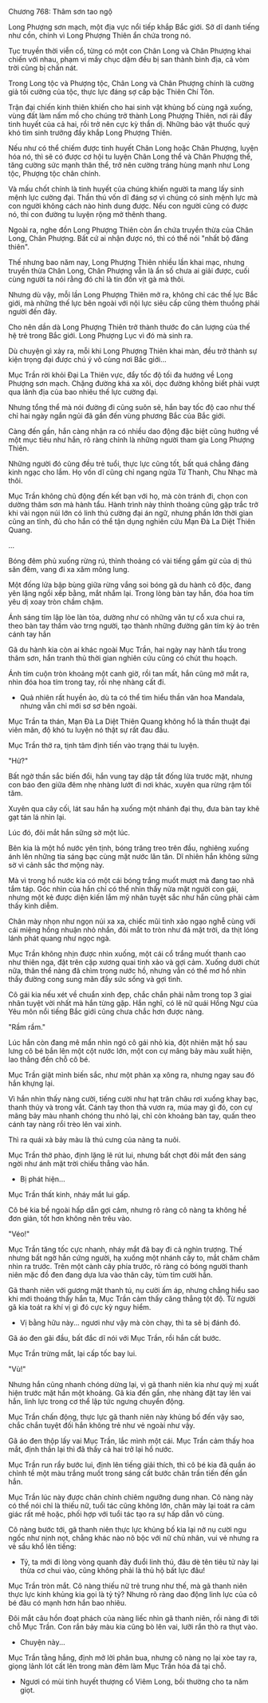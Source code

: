 




Chương 768: Thâm sơn tao ngộ


Long Phượng sơn mạch, một địa vực nổi tiếp khắp Bắc giới. Sở dĩ danh tiếng như cồn, chính vì Long Phượng Thiên ẩn chứa trong nó.

Tục truyền thời viễn cổ, từng có một con Chân Long và Chân Phượng khai chiến với nhau, phạm vi mấy chục dặm đều bị san thành bình địa, cả vòm trời cũng bị chấn nát.

Trong Long tộc và Phượng tộc, Chân Long và Chân Phượng chính là cường giả tối cường của tộc, thực lực đáng sợ cấp bậc Thiên Chí Tôn.

Trận đại chiến kinh thiên khiến cho hai sinh vật khủng bố cùng ngã xuống, vùng đất làm nấm mồ cho chúng trở thành Long Phượng Thiên, nơi rải đầy tinh huyết của cả hai, rồi trở nên cực kỳ thần dị. Những bảo vật thuốc quý khó tìm sinh trưởng đầy khắp Long Phượng Thiên.

Nếu như có thể chiếm được tinh huyết Chân Long hoặc Chân Phượng, luyện hóa nó, thì sẽ có được cơ hội tu luyện Chân Long thể và Chân Phượng thể, tăng cường sức mạnh thân thể, trở nên cường tráng hùng mạnh như Long tộc, Phượng tộc chân chính.

Và mấu chốt chính là tinh huyết của chúng khiến người ta mang lấy sinh mệnh lực cường đại. Thần thú vốn dĩ đáng sợ vì chúng có sinh mệnh lực mà con người không cách nào hình dung được. Nếu con người cũng có được nó, thì con đường tu luyện rộng mở thênh thang.

Ngoài ra, nghe đồn Long Phượng Thiên còn ẩn chứa truyền thừa của Chân Long, Chân Phượng. Bất cứ ai nhận được nó, thì có thể nói "nhất bộ đăng thiên".

Thế nhưng bao năm nay, Long Phượng Thiên nhiều lần khai mạc, nhưng truyền thừa Chân Long, Chân Phượng vẫn là ẩn số chưa ai giải được, cuối cùng người ta nói rằng đó chỉ là tin đồn vịt gà mà thôi.

Nhưng dù vậy, mỗi lần Long Phượng Thiên mở ra, không chỉ các thế lực Bắc giới, mà những thế lực bên ngoài với nội lực siêu cấp cũng thèm thuồng phái người đến đây.

Cho nên dần dà Long Phượng Thiên trở thành thước đo cân lượng của thế hệ trẻ trong Bắc giới. Long Phượng Lục vì đó mà sinh ra.

Dù chuyện gì xảy ra, mỗi khi Long Phượng Thiên khai màn, đều trở thành sự kiện trọng đại được chú ý vô cùng nơi Bắc giới...

Mục Trần rời khỏi Đại La Thiên vực, đẩy tốc độ tối đa hướng về Long Phượng sơn mạch. Chặng đường khá xa xôi, dọc đường không biết phải vượt qua lãnh địa của bao nhiêu thế lực cường đại.

Nhưng tổng thể mà nói đường đi cũng suôn sẽ, hắn bay tốc độ cao như thế chỉ hai ngày ngắn ngủi đã gần đến vùng phương Bắc của Bắc giới.

Càng đến gần, hắn càng nhận ra có nhiều dao động đặc biệt cũng hướng về một mục tiêu như hắn, rõ ràng chính là những người tham gia Long Phượng Thiên.

Những người đó cũng đều trẻ tuổi, thực lực cũng tốt, bất quá chẳng đáng kinh ngạc cho lắm. Họ vốn dĩ cũng chỉ ngang ngửa Từ Thanh, Chu Nhạc mà thôi.

Mục Trần không chủ động đến kết bạn với họ, mà còn tránh đi, chọn con dường thâm sơn mà hành tẩu. Hành trình này thỉnh thoảng cũng gặp trắc trở khi vài ngọn núi lớn có linh thú cường đại án ngữ, nhưng phần lớn thời gian cũng an tĩnh, đủ cho hắn có thể tận dụng nghiên cứu Mạn Đà La Diệt Thiên Quang.

...

Bóng đêm phủ xuống rừng rú, thỉnh thoảng có vài tiếng gầm gừ của dị thú săn đêm, vang đi xa xăm mông lung.

Một đống lửa bập bùng giữa rừng vắng soi bóng gã du hành cô độc, đang yên lặng ngồi xếp bằng, mắt nhắm lại. Trong lòng bàn tay hắn, đóa hoa tím yêu dị xoay tròn chầm chậm.

Ánh sáng tím lập lòe làn tỏa, dường như có những văn tự cổ xưa chui ra, theo bàn tay thấm vào trng người, tạo thành những đường gân tím kỳ ảo trên cánh tay hắn

Gã du hành kia còn ai khác ngoài Mục Trần, hai ngày nay hành tẩu trong thâm sơn, hắn tranh thủ thời gian nghiên cứu cũng có chút thu hoạch.

Ánh tím cuộn tròn khoảng một canh giờ, rồi tan mất, hắn cũng mở mắt ra, nhìn đóa hoa tím trong tay, rồi nhẹ nhàng cất đi.

- Quả nhiên rất huyền ảo, dù ta có thể tìm hiểu thần văn hoa Mandala, nhưng vẫn chỉ mới sơ sơ bên ngoài.

Mục Trần ta thán, Mạn Đà La Diệt Thiên Quang không hổ là thần thuật đại viên mãn, độ khó tu luyện nó thật sự rất đau đầu.

Mục Trần thở ra, tịnh tâm định tiến vào trạng thái tu luyện.

"Hử?"

Bất ngờ thần sắc biến đổi, hắn vung tay dập tắt đống lửa trước mặt, nhưng con báo đen giữa đêm nhẹ nhàng lướt đi nơi khác, xuyên qua rừng rậm tối tăm.

Xuyên qua cây cối, lát sau hắn hạ xuống một nhánh đại thụ, đưa bàn tay khẽ gạt tán lá nhìn lại.

Lúc đó, đôi mắt hắn sững sờ một lúc.

Bên kia là một hồ nước yên tịnh, bóng trăng treo trên đầu, nghiêng xuống ánh lên những tia sáng bạc cùng mặt nước lăn tăn. Dĩ nhiên hắn không sững sờ vì cảnh sắc thơ mộng này.

Mà vì trong hồ nước kia có một cái bóng trắng muốt mượt mà đang tao nhã tắm táp. Góc nhìn của hắn chỉ có thể nhìn thấy nửa mặt người con gái, nhưng một kẻ được diện kiến lắm mỹ nhân tuyệt sắc như hắn cũng phải cảm thấy kinh diễm.

Chân mày nhọn như ngọn núi xa xa, chiếc mũi tinh xảo ngạo nghễ cùng với cái miệng hồng nhuận nhỏ nhắn, đôi mắt to tròn như đá mặt trời, da thịt lóng lánh phát quang như ngọc ngà.

Mục Trần không nhịn được nhìn xuống, một cái cổ trắng muốt thanh cao như thiên nga, đặt trên cặp xương quai tinh xảo và gợi cảm. Xuống dưới chút nữa, thân thể nàng đã chìm trong nước hồ, nhưng vẫn có thể mơ hồ nhìn thấy đường cong sung mãn đầy sức sống và gợi tình.

Cô gái kia nếu xét về chuẩn xinh đẹp, chắc chắn phải nằm trong top 3 giai nhân tuyệt vời nhất mà hắn từng gặp. Hắn nghĩ, có lẽ nữ quái Hồng Ngư của Yêu môn nổi tiếng Bắc giới cũng chưa chắc hơn được nàng.

"Rầm rầm."

Lúc hắn còn đang mê mẩn nhìn ngó cô gái nhỏ kia, đột nhiên mặt hồ sau lưng cô bé bắn lên một cột nước lớn, một con cự mãng bảy màu xuất hiện, lao thẳng đến chỗ cô bé.

Mục Trần giật mình biến sắc, như một phản xạ xông ra, nhưng ngay sau đó hắn khựng lại.

Vì hắn nhìn thấy nàng cười, tiếng cười như hạt trân châu rơi xuống khay bạc, thanh thúy và trong vắt. Cánh tay thon thả vươn ra, múa may gì đó, con cự mãng bảy màu nhanh chóng thu nhỏ lại, chỉ còn khoảng bàn tay, quấn theo cánh tay nàng rồi trèo lên vai xinh.

Thì ra quái xà bảy màu là thú cưng của nàng ta nuôi.

Mục Trần thở phào, định lặng lẽ rút lui, nhưng bất chợt đôi mắt đen sáng ngời như ánh mặt trời chiếu thẳng vào hắn.

- Bị phát hiện...

Mục Trần thất kinh, nháy mắt lui gấp.

Cô bé kia bề ngoài hấp dẫn gợi cảm, nhưng rõ ràng cô nàng ta không hề đơn giản, tốt hơn không nên trêu vào.

"Véo!"

Mục Trần tăng tốc cực nhanh, nháy mắt đã bay đi cả nghìn trượng. Thế nhưng bất ngờ hắn cứng người, hạ xuống một nhánh cây to, mắt chăm chăm nhìn ra trước. Trên một cành cây phía trước, rõ ràng có bóng người thanh niên mặc đồ đen đang dựa lưa vào thân cây, tủm tỉm cười hắn.

Gã thanh niên với gương mặt thanh tú, nụ cười ấm áp, nhưng chẳng hiểu sao khi mới thoáng thấy hắn ta, Mục Trần cảm thấy căng thẳng tột độ. Từ người gã kia toát ra khí vị gì đó cực kỳ nguy hiểm.

- Vị bằng hữu này... ngươi như vậy mà còn chạy, thì ta sẽ bị đánh đó.

Gã áo đen gãi đầu, bất đắc dĩ nói với Mục Trần, rồi hắn cất bước.

Mục Trần trừng mắt, lại cấp tốc bay lui.

"Vù!"

Nhưng hắn cũng nhanh chóng dừng lại, vì gã thanh niên kia như quỷ mị xuất hiện trước mặt hắn một khoảng. Gã kia đến gần, nhẹ nhàng đặt tay lên vai hắn, linh lực trong cơ thể lập tức ngưng chuyển động.

Mục Trần chấn động, thực lực gã thanh niên này khủng bố đến vậy sao, chắc chắn tuyệt đối hắn không trẻ như vẻ ngoài như vậy.

Gã áo đen thộp lấy vai Mục Trần, lắc mình một cái. Mục Trần cảm thấy hoa mắt, định thần lại thì đã thấy cả hai trở lại hồ nước.

Mục Trần run rẩy bước lui, định lên tiếng giải thích, thì cô bé kia đã quần áo chỉnh tề một màu trắng muốt trong sáng cất bước chân trần tiến đến gần hắn.

Mục Trần lúc này được chân chính chiêm ngưỡng dung nhan. Cô nàng này có thể nói chỉ là thiếu nữ, tuổi tác cũng không lớn, chân mày lại toát ra cảm giác rất mê hoặc, phối hợp với tuổi tác tạo ra sự hấp dẫn vô cùng.

Cô nàng bước tới, gã thanh niên thực lực khủng bố kia lại nở nụ cười ngu ngốc như nịnh nọt, chẳng khác nào nô bộc với nữ chủ nhân, vui vẻ nhưng ra vẻ sầu khổ lên tiếng:

- Tỷ, ta mới đi lòng vòng quanh đây đuổi linh thú, đâu dè tên tiêu tử này lại thừa cơ chui vào, cũng không phải là thủ hộ bất lực đâu!

Mục Trần tròn mắt. Cô nàng thiếu nữ trẻ trung như thế, mà gã thanh niên thực lực kinh khủng kia gọi là tỷ tỷ? Nhưng rõ ràng dao động linh lực của cô bé đâu có mạnh hơn hắn bao nhiêu.

Đôi mắt câu hồn đoạt phách của nàng liếc nhìn gã thanh niên, rồi nàng đi tới chỗ Mục Trần. Con rắn bảy màu kia cũng bò lên vai, lưỡi rắn thò ra thụt vào.

- Chuyện này...

Mục Trần tằng hắng, định mở lời phân bua, nhưng cô nàng nọ lại xòe tay ra, giọng lảnh lót cất lên trong màn đêm làm Mục Trần hóa đá tại chỗ.

- Ngươi có mùi tinh huyết thượng cổ Viêm Long, bồi thường cho ta năm giọt.




